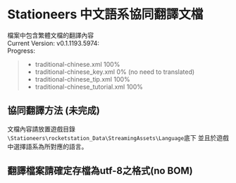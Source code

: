# Stationeers 中文語系協同翻譯文檔

檔案中包含繁體文檔的翻譯內容<br />
Current Version: v0.1.1193.5974:<br />
Progress:<br />

> * traditional-chinese.xml 100%
> * traditional-chinese_key.xml 0% (no need to translated)
> * traditional-chinese_tip.xml 100%
> * traditional-chinese_tutorial.xml 100%

## 協同翻譯方法 (未完成)
文檔內容請放置遊戲目錄`\Stationeers\rocketstation_Data\StreamingAssets\Language`底下
並且於遊戲中選擇語系為所對應的語言。

## 翻譯檔案請確定存檔為utf-8之格式(no BOM)
